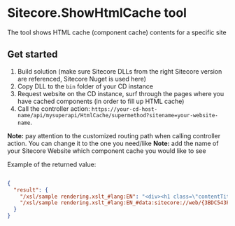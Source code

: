 # Sitecore.ShowHtmlCache tool
The tool shows HTML cache (component cache) contents for a specific site

## Get started

1. Build solution (make sure Sitecore DLLs from the right Sitecore version are referenced, Sitecore Nuget is used here)
2. Copy DLL to the ```bin``` folder of your CD instance
3. Request website on the CD instance, surf through the pages where you have cached components (in order to fill up HTML cache)
4. Call the controller action: ```https://your-cd-host-name/api/mysuperapi/HtmlCache/supermethod?sitename=your-website-name```.

**Note:** pay attention to the customized routing path when calling controller action. You can change it to the one you need/like
**Note:** add the name of your Sitecore Website which component cache you would like to see

Example of the returned value:

```json

{
  "result": {
    "/xsl/sample rendering.xslt_#lang:EN": "<div><h1 class=\"contentTitle\">Sitecore Experience Platform</h1><div class=\"contentDescription\"><p style=\"line-height: 22px;\">From a single connected platform that also integrates with other customer-facing platforms, to a single view of the customer in a big data marketing repository, to completely eliminating much of the complexity that has previously held marketers back, the latest version of Sitecore makes customer experience highly achievable. Learn how the latest version of Sitecore gives marketers the complete data, integrated tools, and automation capabilities to engage customers throughout an iterative lifecycle – the technology foundation absolutely necessary to win customers for life.</p>\r\n<p>For further information, please go to the <a href=\"https://doc.sitecore.net/\" target=\"_blank\" title=\"Sitecore Documentation site\">Sitecore Documentation site</a></p>\r\n</div></div>",
    "/xsl/sample rendering.xslt_#lang:EN_#data:sitecore://web/{3BDC543F-9B8C-4779-813C-6BA6D8785BD3}?lang=en&ver=1": "<div><h1 class=\"contentTitle\">headlesshome</h1><div class=\"contentDescription\"></div></div>"
  }
}

```
